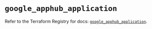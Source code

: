 # `google_apphub_application`

Refer to the Terraform Registry for docs: [`google_apphub_application`](https://registry.terraform.io/providers/hashicorp/google/6.24.0/docs/resources/apphub_application).
